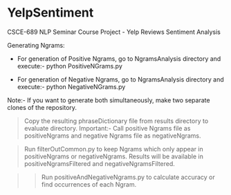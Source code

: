 # YelpSentiment
CSCE-689 NLP Seminar Course Project - Yelp Reviews Sentiment Analysis

Generating Ngrams:

- For generation of Positive Ngrams, go to NgramsAnalysis directory and execute:-
python PositiveNGrams.py


- For generation of Negative Ngrams, go to NgramsAnalysis directory and execute:-
python NegativeNGrams.py


Note:- If you want to generate both simultaneously, make two separate clones of the repository.


> Copy the resulting phraseDictionary file from results directory to evaluate directory.
Important:- Call positive Ngrams file as positiveNgrams and negative Ngrams file as negativeNgrams.

> Run filterOutCommon.py to keep Ngrams which only appear in positiveNgrams or negativeNgrams.
Results will be available in positiveNgramsFiltered and negativeNgramsFiltered.

>> Run positiveAndNegativeNgrams.py to calculate accuracy or find occurrences of each Ngram.
